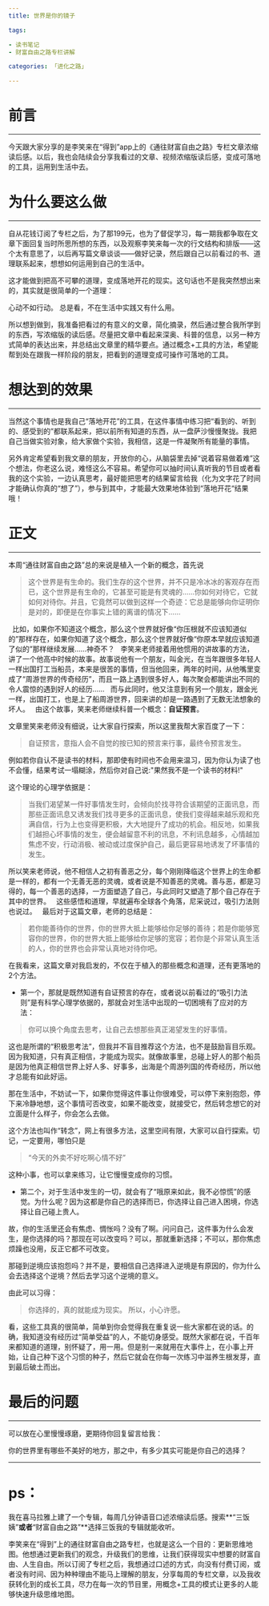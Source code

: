 ```yaml
---
title: 世界是你的镜子

tags:

- 读书笔记
- 财富自由之路专栏讲解

categories: 「进化之路」

---
```


# 前言
---

今天跟大家分享的是李笑来在“得到”app上的《通往财富自由之路》专栏文章浓缩读后感。以后，我也会陆续会分享我看过的文章、视频浓缩版读后感，变成可落地的工具，运用到生活中去。

# 为什么要这么做
---
自从花钱订阅了专栏之后，为了那199元，也为了督促学习，每一期我都争取在文章下面回复当时所思所想的东西，以及观察李笑来每一次的行文结构和排版——这个太有意思了，以后再写篇文章谈谈——做好记录，然后跟自己以前看过的书、道理联系起来，想想如何运用到自己的生活中。

这才能做到把高不可攀的道理，变成落地开花的现实。这句话也不是我突然想出来的，其实就是很简单的一个道理：

心动不如行动。
总是看，不在生活中实践又有什么用。

所以想到做到，我准备把看过的有意义的文章，简化摘录，然后通过整合我所学到的东西，写浓缩版的读后感。尽量把文章中看起来深奥、科普的信息，以另一种方式简单的表达出来，并总结出文章里的精华要点。通过概念+工具的方法，希望能帮到处在跟我一样阶段的朋友，把看到的道理变成可操作可落地的工具。

# 想达到的效果
---
当然这个事情也是我自己“落地开花”的工具，在这件事情中练习把“看到的、听到的、感受到的”都联系起来，把以前所有知道的东西，从一盘萨沙慢慢聚拢。我把自己当做实验对象，给大家做个实验，我相信，这是一件凝聚所有能量的事情。

另外肯定希望看到我文章的朋友，开放你的心，从脑袋里去掉“说着容易做着难”这个想法，你老这么说，难怪这么不容易。希望你可以抽时间认真听我的节目或者看我的这个实验，一边认真思考，最好能把思考的结果留言给我（化为文字花了时间才能确认你真的“想了”），参与到其中，才能最大效果地体验到“落地开花“结果哦！


# 正文
---

本周“通往财富自由之路”总的来说是植入一个新的概念，首先说

>这个世界是有生命的。我们生存的这个世界，并不只是冷冰冰的客观存在而已，这个世界是有生命的，它甚至可能是有灵魂的……你如何对待它，它就如何对待你。并且，它竟然可以做到这样一个奇迹：它总是能够向你证明你是对的，即便是在你事实上错的离谱的情况下……

 
比如，如果你不知道这个概念，那么这个世界就好像“你压根就不应该知道似的”那样存在，如果你知道了这个概念，那么这个世界就好像“你原本早就应该知道了似的”那样继续发展……神奇不？
 
李笑来老师接着用他惯用的讲故事的方法，讲了一个他高中时候的故事。故事说他有一个朋友，叫金光，在当年跟很多年轻人一样出国打工当船员，本来是很苦的事情，但当他回来，两年的时间，从他嘴里变成了“周游世界的传奇经历”，而且一路上遇到很多好人，每次聚会都能讲出不同的令人震惊的遇到好人的经历……
 
而与此同时，他又注意到有另一个朋友，跟金光一样，出国打工，也是上了船周游世界，回来讲的却是一路遇到了无数无法想象的坏人。
 
由这个故事，笑来老师继续科普一个概念：**自证预言**。

文章里笑来老师没有细说，让大家自行探索，所以这里我帮大家百度了一下：

>自证预言，意指人会不自觉的按已知的预言来行事，最终令预言发生。

例如若你自认不是读书的材料，那即使有时间也不会用来温习，因为你认为读了也不会懂，结果考试一塌糊涂，然后你对自己说:"果然我不是一个读书的材料!"

这个理论的心理学依据是：

>当我们渴望某一件好事情发生时，会倾向於找寻符合该期望的正面讯息，而那些正面讯息又诱发我们找寻更多的正面讯息，使我们变得越来越乐观和充满自信，行为上也变得更积极，大大地提升了成功的机会。相反地，如果我们越担心坏事情的发生，便会越留意不利的讯息，不利讯息越多，心情越加焦虑不安，行动消极、被动或过度保护自己，最后更容易地诱发了坏事情的发生。

所以笑来老师说，他不相信人之初有善恶之分，每个刚刚降临这个世界上的生命都是一样的，都有一个无善无恶的灵魂，或者说是不知善恶的灵魂。善与恶，都是习得的，每一个善恶的选择，一方面塑造了自己，与此同时又塑造了那个自己存在于其中的世界。
 
这些感悟和道理，早就遍布全球各个角落，尼采说过，吸引力法则也说过。
 
最后对于这篇文章，老师的总结是：

>若你能善待你的世界，你的世界大抵上能够给你足够的善待；若是你能够宽容你的世界，你的世界大抵上能够给你足够的宽容；若你是个非常认真生活的人，你的世界也会非常认真地对待你吧。

在我看来，这篇文章对我启发的，不仅在于植入的那些概念和道理，还有更落地的2个方法。

- 第一个，那就是既然知道有自证预言的存在，或者说以前看过的“吸引力法则”是有科学心理学依据的，那就会对生活中出现的一切困境有了应对的方法：

>你可以换个角度去思考，让自己去想那些真正渴望发生的好事情。

这也是所谓的“积极思考法”，但我并不盲目推荐这个方法，也不是鼓励盲目乐观。因为我知道，只有真正相信，才能成为现实。就像故事里，总碰上好人的那个船员是因为他真正相信世界上好人多、好事多，出海是个周游列国的传奇经历，所以他才总能有如此好运。

那在生活中，不妨试一下，如果你觉得这件事让你很难受，可以停下来别抱怨，停下来冷静地想，这个事情可否改变，如果不能改变，就接受它，然后转念想它的对立面是什么样子，你会怎么去做。

这个方法也叫作“转念”，网上有很多方法，这里空间有限，大家可以自行探索。切记，一定要用，哪怕只是

>“今天的外卖不好吃啊心情不好”

这种小事，也可以拿来练习，让它慢慢变成你的习惯。

- 第二个，对于生活中发生的一切，就会有了“哦原来如此，我不必惊慌”的感觉。为什么呢？因为这都是你自己的选择而已，你选择让自己进入困境，你选择让自己碰上贵人。

故，你的生活里还会有焦虑、惆怅吗？没有了啊。问问自己，这件事为什么会发生，是你选择的吗？那现在可以改变吗？可以，那就重新选择；不可以，那你焦虑烦躁也没用，反正它都不可改变。

那碰到逆境应该抱怨吗？并不是，要相信自己选择进入逆境是有原因的，你为什么会去选择这个逆境？然后去学习这个逆境的意义。

由此可以习得：

>你选择的，真的就能成为现实。
所以，小心许愿。

看，这些工具真的很简单，简单到你会觉得我在重复说一些大家都在说的话。的确，我知道没有经历过“简单受益”的人，不能切身感受。既然大家都在说，千百年来都知道的道理，别怀疑了，用一用。但是别一来就用在大事件上，在小事上开始，让自己种下这个习惯的种子，然后它就会在你每一次练习中滋养生根发芽，直到最后破土而出。

# 最后的问题
---
可以放在心里慢慢琢磨，更期待你回复留言给我：

你的世界里有哪些不美好的地方，那之中，有多少其实可能是你自己的选择？

---
# ps：

我在喜马拉雅上建了一个专辑，每周几分钟语音口述浓缩读后感。搜索**“三饭姨”**或者**“财富自由之路”**选择三饭我的专辑就能收听。

李笑来在“得到”上的通往财富自由之路专栏，也就是这么一个目的：更新思维地图。他想通过更新我们的观念，升级我们的思维，让我们获得现实中想要的财富自由、人生自由。所以订阅了专栏之后，我想通过口述的方式，向没有付费订阅，或者没有时间、因为种种理由不能马上理解的朋友，分享每周的专栏文章，以及我收获转化到的成长工具，尽力在每一次的节目里，用概念+工具的模式让更多的人能够快速升级思维地图。
